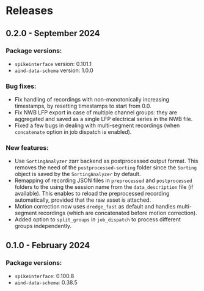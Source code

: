 # Releases

## 0.2.0 - September 2024

### Package versions:
* `spikeinterface` version: 0.101.1
* `aind-data-schema` version: 1.0.0

### Bug fixes:
* Fix handling of recordings with non-monotonically increasing timestamps, by resetting timestamps to start from 0.0. 
* Fix NWB LFP export in case of multiple channel groups: they are aggregated and saved as a single LFP electrical series in the NWB file.
* Fixed a few bugs in dealing with multi-segment recordings (when `concatenate` option in job dispatch is enabled).

### New features:
* Use `SortingAnalyzer` zarr backend as postprocessed output format. This removes the need of the `postprocessed-sorting` folder since the `Sorting` object is saved by the `SortingAnalyzer` by default.
* Remapping of recording JSON files in `preprocessed` and `postprocessed` folders to the using the session name from the `data_description` file (if available). This enables to reload the preprocessed recording automatically, provided that the raw asset is attached.
* Motion correction now uses `dredge_fast` as default and handles multi-segment recordings (which are concatenated before motion correction).
* Added option to `split_groups` in `job_dispatch` to process different groups independently.

## 0.1.0 - February 2024

### Package versions:
* `spikeinterface`: 0.100.8
* `aind-data-schema`: 0.38.5